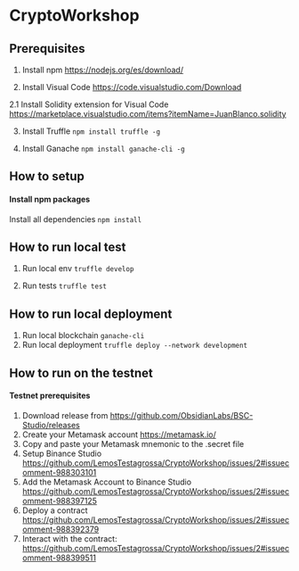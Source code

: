 # CryptoWorkshop

## Prerequisites
1. Install npm
https://nodejs.org/es/download/

2. Install Visual Code
https://code.visualstudio.com/Download

2.1 Install Solidity extension for Visual Code
https://marketplace.visualstudio.com/items?itemName=JuanBlanco.solidity

3. Install Truffle 
`npm install truffle -g`

4. Install Ganache
`npm install ganache-cli -g`

## How to setup

#### Install npm packages
Install all dependencies
`npm install`

## How to run local test
1. Run local env
`truffle develop`

2. Run tests 
`truffle test`

## How to run local deployment
1. Run local blockchain
`ganache-cli`
2. Run local deployment
`truffle deploy --network development`

## How to run on the testnet

#### Testnet prerequisites
1. Download release from https://github.com/ObsidianLabs/BSC-Studio/releases
2. Create your Metamask account https://metamask.io/
5. Copy and paste your Metamask mnemonic to the .secret file
3. Setup Binance Studio https://github.com/LemosTestagrossa/CryptoWorkshop/issues/2#issuecomment-988303101
4. Add the Metamask Account to Binance Studio https://github.com/LemosTestagrossa/CryptoWorkshop/issues/2#issuecomment-988397125
6. Deploy a contract https://github.com/LemosTestagrossa/CryptoWorkshop/issues/2#issuecomment-988392379
7. Interact with the contract: https://github.com/LemosTestagrossa/CryptoWorkshop/issues/2#issuecomment-988399511
